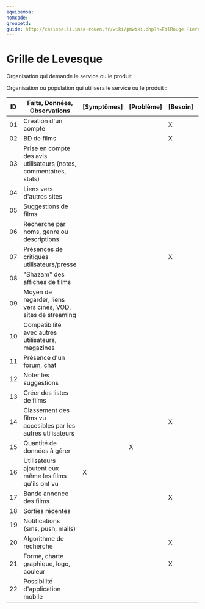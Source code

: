 ```yaml
---
equipemoa: 
nomcode: 
groupetd: 
guide: http://casisbelli.insa-rouen.fr/wiki/pmwiki.php?n=FilRouge.HierachiserBesoins
---
```


# Grille de Levesque

Organisation qui demande le service ou le produit : 

Organisation ou population qui utilisera le service ou le produit : 

| ID | Faits, Données, Observations | [Symptômes] | [Problème] | [Besoin] | [Objectif] | [Opportunité] | [Solution] | [HS] | [Retenue] |
|----|------------------------------|----------|----------|--------|-------------|----------|----------|-----------|------------|
| 01 | Création d'un compte |     |          |    X    |             |          |          |           |            |
| 02 | BD de films |          |          |    X    |             |          |          |           |            |
| 03 | Prise en compte des avis utilisateurs (notes, commentaires, stats) |          |          |        |      X       |          |          |           |            |
| 04 | Liens vers d'autres sites |          |          |        |             |     X     |          |           |            |
| 05 | Suggestions de films |          |          |        |       X      |          |          |           |            |
| 06 | Recherche par noms, genre ou descriptions |          |          |        |       X      |          |          |           |            |
| 07 | Présences de critiques utilisateurs/presse |          |          |    X    |             |          |          |           |            |
| 08 | "Shazam" des affiches de films |          |          |        |             |     X     |          |           |            |
| 09 | Moyen de regarder, liens vers cinés, VOD, sites de streaming |          |          |        |             |       X   |          |           |            |
| 10 | Compatibilité avec autres utilisateurs, magazines |          |          |        |      X       |          |          |           |            |
| 11 | Présence d'un forum, chat |          |          |        |             |     X     |          |           |            |
| 12 | Noter les suggestions |          |          |        |             |          |     X     |           |            |
| 13 | Créer des listes de films |          |          |        |             |     X     |          |           |            |
| 14 | Classement des films vu accesibles par les autres utilisateurs |          |          |    X    |             |          |          |           |            |
| 15 | Quantité de données à gérer |          |     X     |        |             |          |          |           |            |
| 16 | Utilisateurs ajoutent eux même les films qu'ils ont vu |     X     |          |        |             |          |          |           |            |
| 17 | Bande annonce des films |          |          |    X    |             |          |          |           |            |
| 18 | Sorties récentes |          |          |        |             |     X     |          |           |            |
| 19 | Notifications (sms, push, mails) |          |          |        |             |     X     |          |           |            |
| 20 | Algorithme de recherche |          |          |    X    |             |          |     X     |           |            |
| 21 | Forme, charte graphique, logo, couleur |          |          |    X    |             |          |          |           |            |
| 22 | Possibilité d'application mobile |          |          |        |             |     X     |          |           |            |
